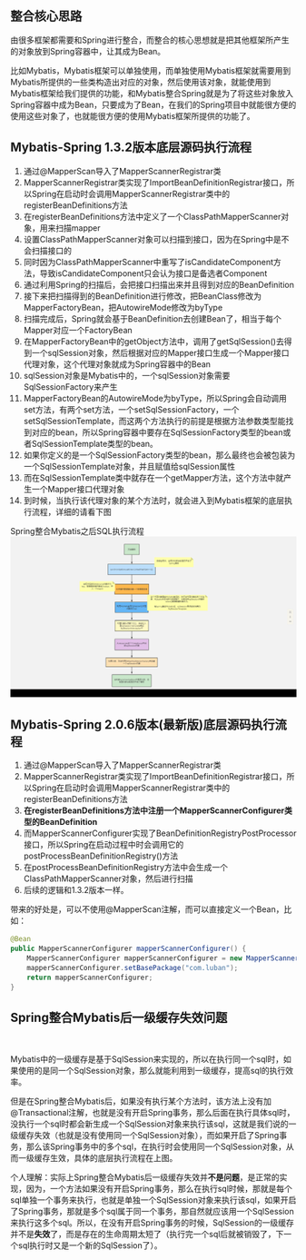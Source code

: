 ## 整合核心思路


由很多框架都需要和Spring进行整合，而整合的核心思想就是把其他框架所产生的对象放到Spring容器中，让其成为Bean。
​

比如Mybatis，Mybatis框架可以单独使用，而单独使用Mybatis框架就需要用到Mybatis所提供的一些类构造出对应的对象，然后使用该对象，就能使用到Mybatis框架给我们提供的功能，和Mybatis整合Spring就是为了将这些对象放入Spring容器中成为Bean，只要成为了Bean，在我们的Spring项目中就能很方便的使用这些对象了，也就能很方便的使用Mybatis框架所提供的功能了。


## Mybatis-Spring 1.3.2版本底层源码执行流程


1. 通过@MapperScan导入了MapperScannerRegistrar类
2. MapperScannerRegistrar类实现了ImportBeanDefinitionRegistrar接口，所以Spring在启动时会调用MapperScannerRegistrar类中的registerBeanDefinitions方法
3. 在registerBeanDefinitions方法中定义了一个ClassPathMapperScanner对象，用来扫描mapper
4. 设置ClassPathMapperScanner对象可以扫描到接口，因为在Spring中是不会扫描接口的
5. 同时因为ClassPathMapperScanner中重写了isCandidateComponent方法，导致isCandidateComponent只会认为接口是备选者Component
6. 通过利用Spring的扫描后，会把接口扫描出来并且得到对应的BeanDefinition
7. 接下来把扫描得到的BeanDefinition进行修改，把BeanClass修改为MapperFactoryBean，把AutowireMode修改为byType
8. 扫描完成后，Spring就会基于BeanDefinition去创建Bean了，相当于每个Mapper对应一个FactoryBean
9. 在MapperFactoryBean中的getObject方法中，调用了getSqlSession()去得到一个sqlSession对象，然后根据对应的Mapper接口生成一个Mapper接口代理对象，这个代理对象就成为Spring容器中的Bean
10. sqlSession对象是Mybatis中的，一个sqlSession对象需要SqlSessionFactory来产生
11. MapperFactoryBean的AutowireMode为byType，所以Spring会自动调用set方法，有两个set方法，一个setSqlSessionFactory，一个setSqlSessionTemplate，而这两个方法执行的前提是根据方法参数类型能找到对应的bean，所以Spring容器中要存在SqlSessionFactory类型的bean或者SqlSessionTemplate类型的bean。
12. 如果你定义的是一个SqlSessionFactory类型的bean，那么最终也会被包装为一个SqlSessionTemplate对象，并且赋值给sqlSession属性
13. 而在SqlSessionTemplate类中就存在一个getMapper方法，这个方法中就产生一个Mapper接口代理对象
14. 到时候，当执行该代理对象的某个方法时，就会进入到Mybatis框架的底层执行流程，详细的请看下图



Spring整合Mybatis之后SQL执行流程
<br>
![spring整合mybatis流程.png](/docs/spring/imgs/spring整合mybatis流程.png)


## Mybatis-Spring  2.0.6版本(最新版)底层源码执行流程

1. 通过@MapperScan导入了MapperScannerRegistrar类
1. MapperScannerRegistrar类实现了ImportBeanDefinitionRegistrar接口，所以Spring在启动时会调用MapperScannerRegistrar类中的registerBeanDefinitions方法
1. **在registerBeanDefinitions方法中注册一个MapperScannerConfigurer类型的BeanDefinition**
1. 而MapperScannerConfigurer实现了BeanDefinitionRegistryPostProcessor接口，所以Spring在启动过程中时会调用它的postProcessBeanDefinitionRegistry()方法
1. 在postProcessBeanDefinitionRegistry方法中会生成一个ClassPathMapperScanner对象，然后进行扫描
1. 后续的逻辑和1.3.2版本一样。



带来的好处是，可以不使用@MapperScan注解，而可以直接定义一个Bean，比如：
```java
@Bean
public MapperScannerConfigurer mapperScannerConfigurer() {
	MapperScannerConfigurer mapperScannerConfigurer = new MapperScannerConfigurer();
	mapperScannerConfigurer.setBasePackage("com.luban");
	return mapperScannerConfigurer;
}
```


## Spring整合Mybatis后一级缓存失效问题

​

Mybatis中的一级缓存是基于SqlSession来实现的，所以在执行同一个sql时，如果使用的是同一个SqlSession对象，那么就能利用到一级缓存，提高sql的执行效率。
​

但是在Spring整合Mybatis后，如果没有执行某个方法时，该方法上没有加@Transactional注解，也就是没有开启Spring事务，那么后面在执行具体sql时，没执行一个sql时都会新生成一个SqlSession对象来执行该sql，这就是我们说的一级缓存失效（也就是没有使用同一个SqlSession对象），而如果开启了Spring事务，那么该Spring事务中的多个sql，在执行时会使用同一个SqlSession对象，从而一级缓存生效，具体的底层执行流程在上图。
​

个人理解：实际上Spring整合Mybatis后一级缓存失效并**不是问题**，是正常的实现，因为，一个方法如果没有开启Spring事务，那么在执行sql时候，那就是每个sql单独一个事务来执行，也就是单独一个SqlSession对象来执行该sql，如果开启了Spring事务，那就是多个sql属于同一个事务，那自然就应该用一个SqlSession来执行这多个sql。所以，在没有开启Spring事务的时候，SqlSession的一级缓存并不是**失效**了，而是存在的生命周期太短了（执行完一个sql后就被销毁了，下一个sql执行时又是一个新的SqlSession了）。
​

